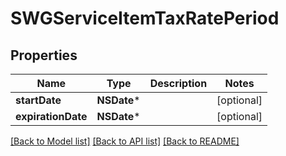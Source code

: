# SWGServiceItemTaxRatePeriod

## Properties
Name | Type | Description | Notes
------------ | ------------- | ------------- | -------------
**startDate** | **NSDate*** |  | [optional] 
**expirationDate** | **NSDate*** |  | [optional] 

[[Back to Model list]](../README.md#documentation-for-models) [[Back to API list]](../README.md#documentation-for-api-endpoints) [[Back to README]](../README.md)


